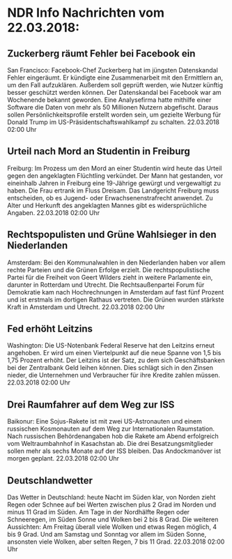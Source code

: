 # NDR Info Nachrichten vom 22.03.2018:


## Zuckerberg räumt Fehler bei Facebook ein
San Francisco:	Facebook-Chef Zuckerberg hat im jüngsten Datenskandal Fehler eingeräumt. Er kündigte eine Zusammenarbeit mit den Ermittlern an, um den Fall aufzuklären. Außerdem soll geprüft werden, wie Nutzer künftig besser geschützt werden können. Der Datenskandal bei Facebook war am Wochenende bekannt geworden. Eine Analysefirma hatte mithilfe einer Software die Daten von mehr als 50 Millionen Nutzern abgefischt. Daraus sollen Persönlichkeitsprofile erstellt worden sein, um gezielte Werbung für Donald Trump im US-Präsidentschaftswahlkampf zu schalten. 22.03.2018 02:00 Uhr 

## Urteil nach Mord an Studentin in Freiburg
Freiburg: Im Prozess um den Mord an einer Studentin wird heute das Urteil gegen den angeklagten Flüchtling verkündet. Der Mann hat gestanden, vor eineinhalb Jahren in Freiburg eine 19-Jährige gewürgt und vergewaltigt zu haben. Die Frau ertrank im Fluss Dreisam. Das Landgericht Freiburg muss entscheiden, ob es Jugend- oder Erwachsenenstrafrecht anwendet. Zu Alter und Herkunft des angeklagten Mannes gibt es widersprüchliche Angaben. 22.03.2018 02:00 Uhr 

## Rechtspopulisten und Grüne Wahlsieger in den Niederlanden
Amsterdam: Bei den Kommunalwahlen in den Niederlanden haben vor allem rechte Parteien und die Grünen Erfolge erzielt. Die rechtspopulistische Partei für die Freiheit von Geert Wilders zieht in weitere Parlamente ein, darunter in Rotterdam und Utrecht. Die Rechtsaußenpartei Forum für Demokratie kam nach Hochrechnungen in Amsterdam auf fast fünf Prozent und ist erstmals im dortigen Rathaus vertreten. Die Grünen wurden stärkste Kraft in Amsterdam und Utrecht. 22.03.2018 02:00 Uhr 

## Fed erhöht Leitzins
Washington: Die US-Notenbank Federal Reserve hat den Leitzins erneut angehoben. Er wird um einen Viertelpunkt auf die neue Spanne von 1,5 bis 1,75 Prozent erhöht. Der Leitzins ist der Satz, zu dem sich Geschäftsbanken bei der Zentralbank Geld leihen können. Dies schlägt sich in den Zinsen nieder, die Unternehmen und Verbraucher für ihre Kredite zahlen müssen. 22.03.2018 02:00 Uhr 

## Drei Raumfahrer auf dem Weg zur ISS
Baikonur: Eine Sojus-Rakete ist mit zwei US-Astronauten und einem russischen Kosmonauten auf dem Weg zur Internationalen Raumstation. Nach russischen Behördenangaben hob die Rakete am Abend erfolgreich vom Weltraumbahnhof in Kasachstan ab. Die drei Besatzungsmitglieder sollen mehr als sechs Monate auf der ISS bleiben. Das Andockmanöver ist morgen geplant. 22.03.2018 02:00 Uhr 

## Deutschlandwetter
Das Wetter in Deutschland:
heute Nacht im Süden klar, von Norden zieht Regen oder Schnee auf bei Werten zwischen plus 2 Grad im Norden und minus 11 Grad im Süden. Am Tage in der Nordhälfte Regen oder Schneeregen, im Süden Sonne und Wolken bei 2 bis 8 Grad. Die weiteren Aussichten: Am Freitag überall viele Wolken und etwas Regen möglich, 4 bis 9 Grad. Und am Samstag und Sonntag vor allem im Süden Sonne, ansonsten viele Wolken, aber selten Regen, 7 bis 11 Grad. 22.03.2018 02:00 Uhr 
